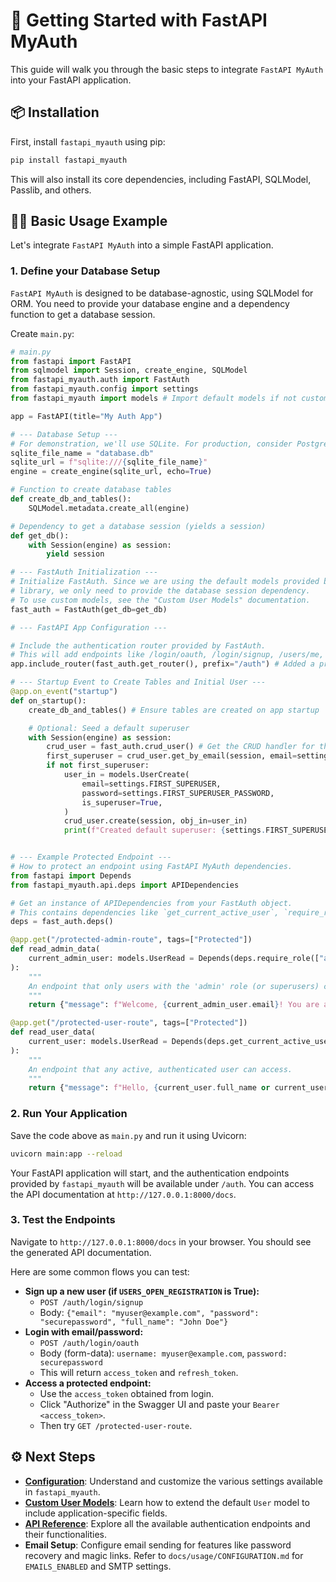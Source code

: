 # 🚀 Getting Started with FastAPI MyAuth

This guide will walk you through the basic steps to integrate `FastAPI MyAuth` into your FastAPI application.

## 📦 Installation

First, install `fastapi_myauth` using pip:

```bash
pip install fastapi_myauth
```

This will also install its core dependencies, including FastAPI, SQLModel, Passlib, and others.

## 👩‍💻 Basic Usage Example

Let's integrate `FastAPI MyAuth` into a simple FastAPI application.

### 1. Define your Database Setup

`FastAPI MyAuth` is designed to be database-agnostic, using SQLModel for ORM. You need to provide your database engine and a dependency function to get a database session.

Create `main.py`:

```python
# main.py
from fastapi import FastAPI
from sqlmodel import Session, create_engine, SQLModel
from fastapi_myauth.auth import FastAuth
from fastapi_myauth.config import settings
from fastapi_myauth import models # Import default models if not customizing

app = FastAPI(title="My Auth App")

# --- Database Setup ---
# For demonstration, we'll use SQLite. For production, consider PostgreSQL with psycopg2-binary.
sqlite_file_name = "database.db"
sqlite_url = f"sqlite:///{sqlite_file_name}"
engine = create_engine(sqlite_url, echo=True)

# Function to create database tables
def create_db_and_tables():
    SQLModel.metadata.create_all(engine)

# Dependency to get a database session (yields a session)
def get_db():
    with Session(engine) as session:
        yield session

# --- FastAuth Initialization ---
# Initialize FastAuth. Since we are using the default models provided by the
# library, we only need to provide the database session dependency.
# To use custom models, see the "Custom User Models" documentation.
fast_auth = FastAuth(get_db=get_db)

# --- FastAPI App Configuration ---

# Include the authentication router provided by FastAuth.
# This will add endpoints like /login/oauth, /login/signup, /users/me, etc.
app.include_router(fast_auth.get_router(), prefix="/auth") # Added a prefix for organization

# --- Startup Event to Create Tables and Initial User ---
@app.on_event("startup")
def on_startup():
    create_db_and_tables() # Ensure tables are created on app startup

    # Optional: Seed a default superuser
    with Session(engine) as session:
        crud_user = fast_auth.crud_user() # Get the CRUD handler for the user model
        first_superuser = crud_user.get_by_email(session, email=settings.FIRST_SUPERUSER)
        if not first_superuser:
            user_in = models.UserCreate(
                email=settings.FIRST_SUPERUSER,
                password=settings.FIRST_SUPERUSER_PASSWORD,
                is_superuser=True,
            )
            crud_user.create(session, obj_in=user_in)
            print(f"Created default superuser: {settings.FIRST_SUPERUSER}")


# --- Example Protected Endpoint ---
# How to protect an endpoint using FastAPI MyAuth dependencies.
from fastapi import Depends
from fastapi_myauth.api.deps import APIDependencies

# Get an instance of APIDependencies from your FastAuth object.
# This contains dependencies like `get_current_active_user`, `require_role`, etc.
deps = fast_auth.deps()

@app.get("/protected-admin-route", tags=["Protected"])
def read_admin_data(
    current_admin_user: models.UserRead = Depends(deps.require_role(["admin"]))
):
    """
    An endpoint that only users with the 'admin' role (or superusers) can access.
    """
    return {"message": f"Welcome, {current_admin_user.email}! You are an administrator."}

@app.get("/protected-user-route", tags=["Protected"])
def read_user_data(
    current_user: models.UserRead = Depends(deps.get_current_active_user)
):
    """
    An endpoint that any active, authenticated user can access.
    """
    return {"message": f"Hello, {current_user.full_name or current_user.email}! You are logged in."}

```

### 2. Run Your Application

Save the code above as `main.py` and run it using Uvicorn:

```bash
uvicorn main:app --reload
```

Your FastAPI application will start, and the authentication endpoints provided by `fastapi_myauth` will be available under `/auth`. You can access the API documentation at `http://127.0.0.1:8000/docs`.

### 3. Test the Endpoints

Navigate to `http://127.0.0.1:8000/docs` in your browser. You should see the generated API documentation.

Here are some common flows you can test:

- **Sign up a new user (if `USERS_OPEN_REGISTRATION` is True):**
  - `POST /auth/login/signup`
  - Body: `{"email": "myuser@example.com", "password": "securepassword", "full_name": "John Doe"}`
- **Login with email/password:**
  - `POST /auth/login/oauth`
  - Body (form-data): `username: myuser@example.com`, `password: securepassword`
  - This will return `access_token` and `refresh_token`.
- **Access a protected endpoint:**
  - Use the `access_token` obtained from login.
  - Click "Authorize" in the Swagger UI and paste your `Bearer <access_token>`.
  - Then try `GET /protected-user-route`.

## ⚙️ Next Steps

- **[Configuration](CONFIGURATION.md)**: Understand and customize the various settings available in `fastapi_myauth`.
- **[Custom User Models](CUSTOM_USER_MODELS.md)**: Learn how to extend the default `User` model to include application-specific fields.
- **[API Reference](API_REFERENCE.md)**: Explore all the available authentication endpoints and their functionalities.
- **Email Setup**: Configure email sending for features like password recovery and magic links. Refer to `docs/usage/CONFIGURATION.md` for `EMAILS_ENABLED` and SMTP settings.

